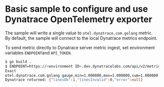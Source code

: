 # Basic sample to configure and use Dynatrace OpenTelemetry exporter

The sample will write a single value to `otel.dynatrace.com.golang` metric. By default, the sample
will connect to the local Dynatrace metrics endpoint.

To send metric directly to Dynatrace server metric ingest, set environment variables `ENDPOINT`and `API_TOKEN`.

```bash
$ go build .
$ ENDPOINT=https://<environment ID>.dev.dynatracelabs.com/api/v2/metrics/ingest API_TOKEN=<API Token> ./basic
Exact
otel.dynatrace.com.golang gauge,min=1.000000,max=1.000000,sum=1.000000,count=1
Dynatrace returned: {"linesOk":1,"linesInvalid":0,"error":null}
```
